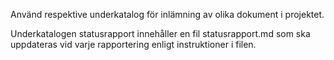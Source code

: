 Använd respektive underkatalog för inlämning av olika dokument i projektet.

Underkatalogen statusrapport innehåller en fil statusrapport.md som ska uppdateras vid varje rapportering enligt instruktioner i filen.